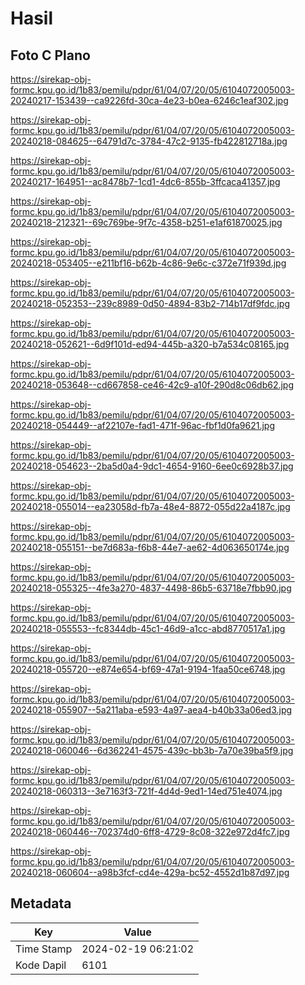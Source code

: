 # Hasil

## Foto C Plano

https://sirekap-obj-formc.kpu.go.id/1b83/pemilu/pdpr/61/04/07/20/05/6104072005003-20240217-153439--ca9226fd-30ca-4e23-b0ea-6246c1eaf302.jpg

https://sirekap-obj-formc.kpu.go.id/1b83/pemilu/pdpr/61/04/07/20/05/6104072005003-20240218-084625--64791d7c-3784-47c2-9135-fb422812718a.jpg

https://sirekap-obj-formc.kpu.go.id/1b83/pemilu/pdpr/61/04/07/20/05/6104072005003-20240217-164951--ac8478b7-1cd1-4dc6-855b-3ffcaca41357.jpg

https://sirekap-obj-formc.kpu.go.id/1b83/pemilu/pdpr/61/04/07/20/05/6104072005003-20240218-212321--69c769be-9f7c-4358-b251-e1af61870025.jpg

https://sirekap-obj-formc.kpu.go.id/1b83/pemilu/pdpr/61/04/07/20/05/6104072005003-20240218-053405--e211bf16-b62b-4c86-9e6c-c372e71f939d.jpg

https://sirekap-obj-formc.kpu.go.id/1b83/pemilu/pdpr/61/04/07/20/05/6104072005003-20240218-052353--239c8989-0d50-4894-83b2-714b17df9fdc.jpg

https://sirekap-obj-formc.kpu.go.id/1b83/pemilu/pdpr/61/04/07/20/05/6104072005003-20240218-052621--6d9f101d-ed94-445b-a320-b7a534c08165.jpg

https://sirekap-obj-formc.kpu.go.id/1b83/pemilu/pdpr/61/04/07/20/05/6104072005003-20240218-053648--cd667858-ce46-42c9-a10f-290d8c06db62.jpg

https://sirekap-obj-formc.kpu.go.id/1b83/pemilu/pdpr/61/04/07/20/05/6104072005003-20240218-054449--af22107e-fad1-471f-96ac-fbf1d0fa9621.jpg

https://sirekap-obj-formc.kpu.go.id/1b83/pemilu/pdpr/61/04/07/20/05/6104072005003-20240218-054623--2ba5d0a4-9dc1-4654-9160-6ee0c6928b37.jpg

https://sirekap-obj-formc.kpu.go.id/1b83/pemilu/pdpr/61/04/07/20/05/6104072005003-20240218-055014--ea23058d-fb7a-48e4-8872-055d22a4187c.jpg

https://sirekap-obj-formc.kpu.go.id/1b83/pemilu/pdpr/61/04/07/20/05/6104072005003-20240218-055151--be7d683a-f6b8-44e7-ae62-4d063650174e.jpg

https://sirekap-obj-formc.kpu.go.id/1b83/pemilu/pdpr/61/04/07/20/05/6104072005003-20240218-055325--4fe3a270-4837-4498-86b5-63718e7fbb90.jpg

https://sirekap-obj-formc.kpu.go.id/1b83/pemilu/pdpr/61/04/07/20/05/6104072005003-20240218-055553--fc8344db-45c1-46d9-a1cc-abd8770517a1.jpg

https://sirekap-obj-formc.kpu.go.id/1b83/pemilu/pdpr/61/04/07/20/05/6104072005003-20240218-055720--e874e654-bf69-47a1-9194-1faa50ce6748.jpg

https://sirekap-obj-formc.kpu.go.id/1b83/pemilu/pdpr/61/04/07/20/05/6104072005003-20240218-055907--5a211aba-e593-4a97-aea4-b40b33a06ed3.jpg

https://sirekap-obj-formc.kpu.go.id/1b83/pemilu/pdpr/61/04/07/20/05/6104072005003-20240218-060046--6d362241-4575-439c-bb3b-7a70e39ba5f9.jpg

https://sirekap-obj-formc.kpu.go.id/1b83/pemilu/pdpr/61/04/07/20/05/6104072005003-20240218-060313--3e7163f3-721f-4d4d-9ed1-14ed751e4074.jpg

https://sirekap-obj-formc.kpu.go.id/1b83/pemilu/pdpr/61/04/07/20/05/6104072005003-20240218-060446--702374d0-6ff8-4729-8c08-322e972d4fc7.jpg

https://sirekap-obj-formc.kpu.go.id/1b83/pemilu/pdpr/61/04/07/20/05/6104072005003-20240218-060604--a98b3fcf-cd4e-429a-bc52-4552d1b87d97.jpg


## Metadata

| Key        | Value               |
| ---------- | ------------------- |
| Time Stamp | 2024-02-19 06:21:02 |
| Kode Dapil | 6101                |



